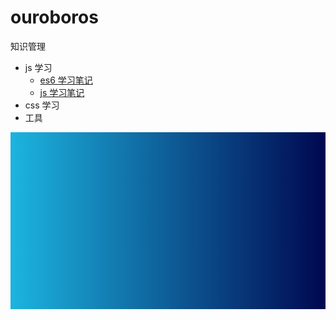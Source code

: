 # ouroboros

知识管理

-   js 学习
    -   [es6 学习笔记](/docs/js/es6/index.md)
    -   [js 学习笔记](/docs/js/es5/index.md)
-   css 学习
-   工具

![cool-background](/images/cool-background.png)

